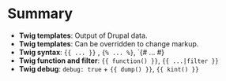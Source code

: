 # Summary

- **Twig templates**: Output of Drupal data.
- **Twig templates**: Can be overridden to change markup.
- **Twig syntax**: `{{ ... }}` , `{% ... %}`, `{# ... #}
- **Twig function and filter**: `{{ function() }}`, `{{ ...|filter }}`
- **Twig debug**: `debug: true` + `{{ dump() }}`, `{{ kint() }}`
